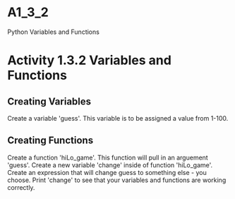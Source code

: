 # A1_3_2
Python Variables and Functions

# Activity 1.3.2 Variables and Functions

## Creating Variables

Create a variable 'guess'. This variable is to be assigned a value from 1-100. 

## Creating Functions

Create a function 'hiLo_game'. This function will pull in an arguement 'guess'. Create a new variable 'change' inside of function 'hiLo_game'. Create an expression that will change guess to something else - you choose. Print 'change' to see that your variables and functions are working correctly. 
